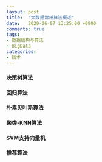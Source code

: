 ```yaml
---
layout: post
title:  "大数据常用算法概述"
date:   2020-06-07 13:25:00 +0900
comments: true
tags:
- 数据结构与算法
- BigData
categories:
- 技术
---
```


#### 决策树算法
#### 回归算法
#### 朴素贝叶斯算法
#### 聚类-KNN算法
#### SVM支持向量机
#### 推荐算法